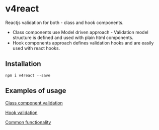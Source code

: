 # v4react
Reactjs validation for both - class and hook components. 
  * Class components use Model driven approach - Validation model structure is defined and used with plain html components.
  * Hook components approach defines validation hooks and are easily used with react hooks.

## Installation
`npm i v4react --save`

## Examples of usage

[Class component validation](./examples/MODEL.md)

[Hook validation](./examples/HOOK.md)

[Common functionality](./examples/COMMON.md)